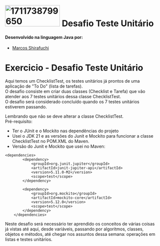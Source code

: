 # <a href="https://ibb.co/3rNCHC2"><img src="https://i.ibb.co/K0qrHrd/1711738799650.jpg" alt="1711738799650" border="0" height="70" width="180"></a> Desafio Teste Unitário


#### Desenvolvido na linguagem Java por:
- [Marcos Shirafuchi](https://github.com/marcosfshirafuchi)



# Exercicio - Desafio Teste Unitário
Aqui temos um ChecklistTest, os testes unitários já prontos de uma aplicação de "To Do" (lista de tarefas). <br>
O desafio consiste em criar duas classes (Checklist e Tarefa) que vão atender aos 7 testes unitários dessa classe ChecklistTest.<br>
O desafio será considerado concluído quando os 7 testes unitários estiverem passando. <br>

Lembrando que não se deve alterar a classe ChecklistTest. <br>
Pré-requisito:<br>
- Ter o JUnit e o Mockito nas dependências do projeto
- Usei o JDK 21 e as versões do Junit e Mockito para funcionar a classe ChecklistTest no POM.XML do Maven.
- Versão do Junit e Mockito que usei no Maven:

```
<dependencies>
        <dependency>
            <groupId>org.junit.jupiter</groupId>
            <artifactId>junit-jupiter-api</artifactId>
            <version>5.11.0-M2</version>
            <scope>test</scope>
        </dependency>

        <dependency>
            <groupId>org.mockito</groupId>
            <artifactId>mockito-core</artifactId>
            <version>5.12.0</version>
            <scope>test</scope>
        </dependency>
    </dependencies>
```

Neste desafio será necessário ter aprendido os conceitos de várias coisas já vistas até aqui, desde variáveis, passando por algoritmos, classes, objetos e métodos, até chegar nos assuntos dessa semana: operações em listas e testes unitários.
